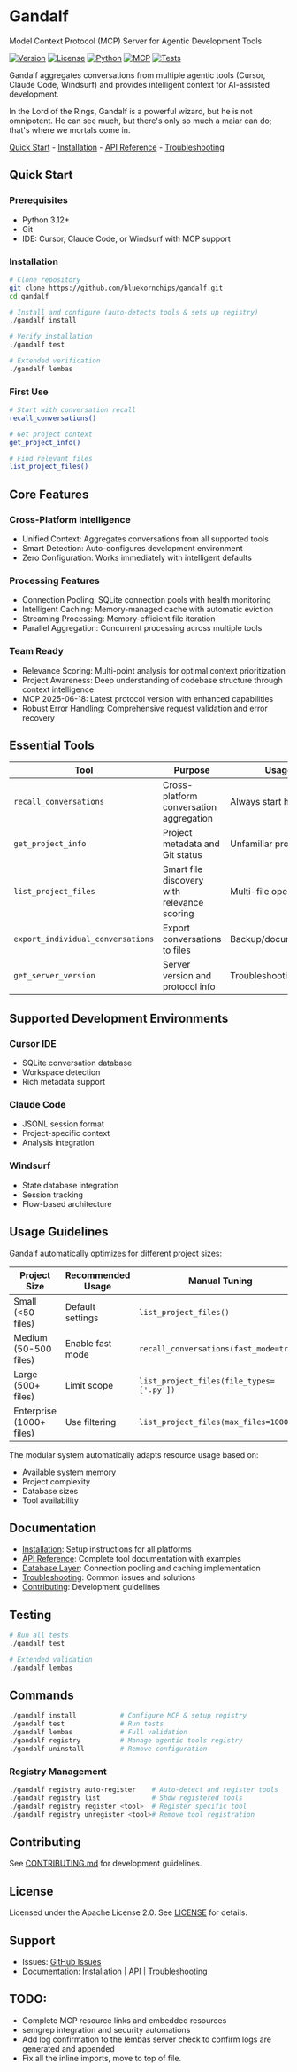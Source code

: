 # Gandalf

Model Context Protocol (MCP) Server for Agentic Development Tools

[![Version](https://img.shields.io/badge/version-2.5.0-blue.svg)](https://github.com/bluekornchips/gandalf/releases)
[![License](https://img.shields.io/badge/license-Apache%202.0-green.svg)](LICENSE)
[![Python](https://img.shields.io/badge/python-3.10%2B-blue.svg)](https://python.org)
[![MCP](https://img.shields.io/badge/protocol-MCP%202025--06--18-purple.svg)](https://modelcontextprotocol.io)
[![Tests](https://img.shields.io/badge/tests-1118%20passing-green.svg)](#testing)

Gandalf aggregates conversations from multiple agentic tools (Cursor, Claude Code, Windsurf) and provides intelligent context for AI-assisted development.

In the Lord of the Rings, Gandalf is a powerful wizard, but he is not omnipotent. He can see much, but there's only so much a maiar can do; that's where we mortals come in.

[Quick Start](#quick-start) - [Installation](docs/INSTALLATION.md) - [API Reference](docs/API.md) - [Troubleshooting](docs/TROUBLESHOOTING.md)

## Quick Start

### Prerequisites

- Python 3.12+
- Git
- IDE: Cursor, Claude Code, or Windsurf with MCP support

### Installation

```bash
# Clone repository
git clone https://github.com/bluekornchips/gandalf.git
cd gandalf

# Install and configure (auto-detects tools & sets up registry)
./gandalf install

# Verify installation
./gandalf test

# Extended verification
./gandalf lembas
```

### First Use

```bash
# Start with conversation recall
recall_conversations()

# Get project context
get_project_info()

# Find relevant files
list_project_files()
```

## Core Features

### Cross-Platform Intelligence

- Unified Context: Aggregates conversations from all supported tools
- Smart Detection: Auto-configures development environment
- Zero Configuration: Works immediately with intelligent defaults

### Processing Features

- Connection Pooling: SQLite connection pools with health monitoring
- Intelligent Caching: Memory-managed cache with automatic eviction
- Streaming Processing: Memory-efficient file iteration
- Parallel Aggregation: Concurrent processing across multiple tools

### Team Ready

- Relevance Scoring: Multi-point analysis for optimal context prioritization
- Project Awareness: Deep understanding of codebase structure through context intelligence
- MCP 2025-06-18: Latest protocol version with enhanced capabilities
- Robust Error Handling: Comprehensive request validation and error recovery

## Essential Tools

| Tool                              | Purpose                                     | Usage                 |
| --------------------------------- | ------------------------------------------- | --------------------- |
| `recall_conversations`            | Cross-platform conversation aggregation     | Always start here     |
| `get_project_info`                | Project metadata and Git status             | Unfamiliar projects   |
| `list_project_files`              | Smart file discovery with relevance scoring | Multi-file operations |
| `export_individual_conversations` | Export conversations to files               | Backup/documentation  |
| `get_server_version`              | Server version and protocol info            | Troubleshooting       |

## Supported Development Environments

### Cursor IDE

- SQLite conversation database
- Workspace detection
- Rich metadata support

### Claude Code

- JSONL session format
- Project-specific context
- Analysis integration

### Windsurf

- State database integration
- Session tracking
- Flow-based architecture

## Usage Guidelines

Gandalf automatically optimizes for different project sizes:

| Project Size             | Recommended Usage | Manual Tuning                            |
| ------------------------ | ----------------- | ---------------------------------------- |
| Small (<50 files)        | Default settings  | `list_project_files()`                   |
| Medium (50-500 files)    | Enable fast mode  | `recall_conversations(fast_mode=true)`   |
| Large (500+ files)       | Limit scope       | `list_project_files(file_types=['.py'])` |
| Enterprise (1000+ files) | Use filtering     | `list_project_files(max_files=1000)`     |

The modular system automatically adapts resource usage based on:

- Available system memory
- Project complexity
- Database sizes
- Tool availability

## Documentation

- [Installation](docs/INSTALLATION.md): Setup instructions for all platforms
- [API Reference](docs/API.md): Complete tool documentation with examples
- [Database Layer](server/src/utils/README.md): Connection pooling and caching implementation
- [Troubleshooting](docs/TROUBLESHOOTING.md): Common issues and solutions
- [Contributing](docs/CONTRIBUTING.md): Development guidelines

## Testing

```bash
# Run all tests
./gandalf test

# Extended validation
./gandalf lembas
```

## Commands

```bash
./gandalf install           # Configure MCP & setup registry
./gandalf test              # Run tests
./gandalf lembas            # Full validation
./gandalf registry          # Manage agentic tools registry
./gandalf uninstall         # Remove configuration
```

### Registry Management

```bash
./gandalf registry auto-register    # Auto-detect and register tools
./gandalf registry list             # Show registered tools
./gandalf registry register <tool>  # Register specific tool
./gandalf registry unregister <tool># Remove tool registration
```

## Contributing

See [CONTRIBUTING.md](docs/CONTRIBUTING.md) for development guidelines.

## License

Licensed under the Apache License 2.0. See [LICENSE](LICENSE) for details.

## Support

- Issues: [GitHub Issues](https://github.com/bluekornchips/gandalf/issues)
- Documentation: [Installation](docs/INSTALLATION.md) | [API](docs/API.md) | [Troubleshooting](docs/TROUBLESHOOTING.md)

## TODO:

- Complete MCP resource links and embedded resources
- semgrep integration and security automations
- Add log confirmation to the lembas server check to confirm logs are generated and appended
- Fix all the inline imports, move to top of file.